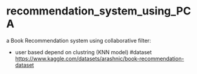 # recommendation_system_using_PCA
a Book Recommendation system using collaborative filter:
 - user based depend on clustring (KNN model)
#dataset
https://www.kaggle.com/datasets/arashnic/book-recommendation-dataset
